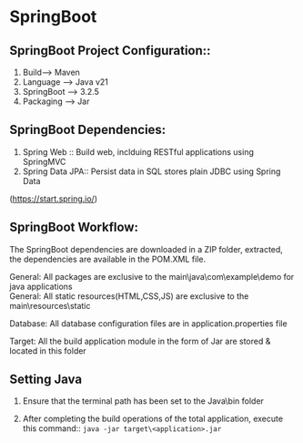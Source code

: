 # SpringBoot

## SpringBoot Project Configuration::

1. Build--> Maven
2. Language --> Java v21
3. SpringBoot --> 3.2.5
4. Packaging --> Jar

## SpringBoot Dependencies:

1. Spring Web ::  Build web, inclduing RESTful applications using SpringMVC
2. Spring Data JPA:: Persist data in SQL stores plain JDBC using Spring Data


(https://start.spring.io/)

## SpringBoot Workflow:

The SpringBoot dependencies are downloaded in a ZIP folder, extracted, the
dependencies are available in the POM.XML file.

General: All packages are exclusive to the main\java\com\example\demo for java applications<br>
General: All static resources(HTML,CSS,JS) are exclusive to the main\resources\static

Database: All database configuration files are in application.properties file

Target: All the build application module in the form of Jar are stored & located in this folder

## Setting Java

1. Ensure that the terminal path has been set to the Java\bin folder

2. After completing the build operations of the total application, execute this command:: `java -jar target\<application>.jar`


  